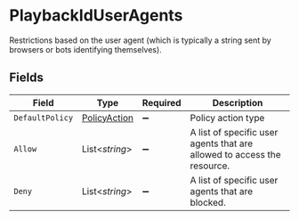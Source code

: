 # PlaybackIdUserAgents

Restrictions based on the user agent (which is typically a string sent by browsers or bots identifying themselves).


## Fields

| Field                                                                   | Type                                                                    | Required                                                                | Description                                                             |
| ----------------------------------------------------------------------- | ----------------------------------------------------------------------- | ----------------------------------------------------------------------- | ----------------------------------------------------------------------- |
| `DefaultPolicy`                                                         | [PolicyAction](../../Models/Components/PolicyAction.md)                 | :heavy_minus_sign:                                                      | Policy action type                                                      |
| `Allow`                                                                 | List<*string*>                                                          | :heavy_minus_sign:                                                      | A list of specific user agents that are allowed to access the resource. |
| `Deny`                                                                  | List<*string*>                                                          | :heavy_minus_sign:                                                      | A list of specific user agents that are blocked.                        |